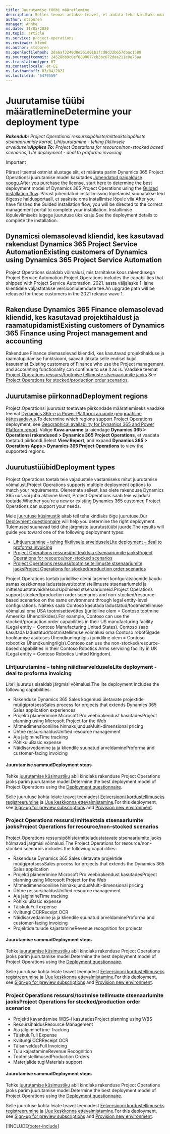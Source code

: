 ```yaml
---
title: Juurutamise tüübi määratlemine
description: Selles teemas antakse teavet, et aidata teha kindlaks oma ettevõtte projektitoimingute õige juurutamistüüp.
author: stsporen
manager: Annbe
ms.date: 11/05/2020
ms.topic: article
ms.service: project-operations
ms.reviewer: kfend
ms.author: stsporen
ms.openlocfilehash: 2da6af3240d8e561d01b1fcd8d32b657dbac1588
ms.sourcegitcommit: 24528bb9c0ef8898077cb3bc672daa211c0e73aa
ms.translationtype: HT
ms.contentlocale: et-EE
ms.lasthandoff: 03/04/2021
ms.locfileid: "5479559"
---
```

# <a name="determine-your-deployment-type"></a><span data-ttu-id="9e164-103">Juurutamise tüübi määratlemine</span><span class="sxs-lookup"><span data-stu-id="9e164-103">Determine your deployment type</span></span>

<span data-ttu-id="9e164-104">_**Rakendub:** Project Operationsi ressurssipõhiste/mitteaktsiapõhiste stsenaariumide korral,  Lihtjuurutamine - tehing fiktiivsele arveldusele_</span><span class="sxs-lookup"><span data-stu-id="9e164-104">_**Applies To:** Project Operations for resource/non-stocked based scenarios, Lite deployment - deal to proforma invoicing_</span></span>

> [!IMPORTANT]
> <span data-ttu-id="9e164-105">Pärast litsentsi ostmist alustage siit, et määrata parim Dynamics 365 Project Operationsi juurutamise mudel kasutades [Juhendatud paigalduse voogu](https://aka.ms/provisionprojectoperations).</span><span class="sxs-lookup"><span data-stu-id="9e164-105">After you purchase the license, start here to determine the best deployment model of Dynamics 365 Project Operations using the [Guided installation flow](https://aka.ms/provisionprojectoperations).</span></span>
> <span data-ttu-id="9e164-106">Pärast juhendatud installimisvoo lõpetamist suunatakse teid õigesse haldusportaali, et saaksite oma installimise lõpule viia.</span><span class="sxs-lookup"><span data-stu-id="9e164-106">After you have finshed the Guided installation flow, you will be directed to the correct management portal to complete your installation.</span></span> <span data-ttu-id="9e164-107">Installimise lõpuleviimiseks lugege juurutuse üksikasju.</span><span class="sxs-lookup"><span data-stu-id="9e164-107">See the deployment details to complete the installation.</span></span>


## <a name="existing-customers-of-dynamics-using-dynamics-365-project-service-automation"></a><span data-ttu-id="9e164-108">Dynamicsi olemasolevad kliendid, kes kasutavad rakendust Dynamics 365 Project Service Automation</span><span class="sxs-lookup"><span data-stu-id="9e164-108">Existing customers of Dynamics using Dynamics 365 Project Service Automation</span></span>
<span data-ttu-id="9e164-109">Project Operations sisaldab võimalusi, mis tarnitakse koos rakendusega Project Service Automation.</span><span class="sxs-lookup"><span data-stu-id="9e164-109">Project Operations includes the capabilities that shipped with Project Service Automation.</span></span> <span data-ttu-id="9e164-110">2021. aasta väljalaske 1. laine klientidele väljastatakse versiooniuuenduse tee.</span><span class="sxs-lookup"><span data-stu-id="9e164-110">An upgrade path will be released for these customers in the 2021 release wave 1.</span></span>

## <a name="existing-customers-of-dynamics-365-finance-using-project-management-and-accounting"></a><span data-ttu-id="9e164-111">Rakenduse Dynamics 365 Finance olemasolevad kliendid, kes kasutavad projektihaldust ja raamatupidamist</span><span class="sxs-lookup"><span data-stu-id="9e164-111">Existing customers of Dynamics 365 Finance using Project management and accounting</span></span> 

<span data-ttu-id="9e164-112">Rakenduse Finance olemasolevad kliendid, kes kasutavad projektihalduse ja raamatupidamise funktsiooni, saavad jätkata selle endisel kujul kasutamist.</span><span class="sxs-lookup"><span data-stu-id="9e164-112">Existing customers of Finance who use the Project management and accounting functionality can continue to use it as is.</span></span> <span data-ttu-id="9e164-113">Vaadake teemat [Project Operations ressursi/tootmise tellimuste stsenaariumite jaoks](#pma).</span><span class="sxs-lookup"><span data-stu-id="9e164-113">See [Project Operations for stocked/production order scenarios](#pma).</span></span>


## <a name="deployment-regions"></a><span data-ttu-id="9e164-114">Juurutamise piirkonnad</span><span class="sxs-lookup"><span data-stu-id="9e164-114">Deployment regions</span></span>
<span data-ttu-id="9e164-115">Project Operationsi juurutust toetavate piirkondade määratlemiseks vaadake teemat [Dynamics 365-e ja Power Platformi aruande geograafiline kättesaadavus](https://dynamics.microsoft.com/en-us/geographic-availability/).</span><span class="sxs-lookup"><span data-stu-id="9e164-115">To determine which regions support Project Operations deployment, see [Geographical availability for Dynamics 365 and Power Platform report](https://dynamics.microsoft.com/en-us/geographic-availability/).</span></span> <span data-ttu-id="9e164-116">Valige **Kuva aruanne** ja laiendage **Dynamics 365 > Operationsi rakendused > Dynamics 365 Project Operations**, et vaadata toetatud piirkondi.</span><span class="sxs-lookup"><span data-stu-id="9e164-116">Select **View Report**, and expand **Dynamics 365 > Operations Apps > Dynamics 365 Project Operations** to view the supported regions.</span></span>

## <a name="deployment-types"></a><span data-ttu-id="9e164-117">Juurutustüübid</span><span class="sxs-lookup"><span data-stu-id="9e164-117">Deployment types</span></span>
<span data-ttu-id="9e164-118">Project Operations toetab teie vajadustele vastamiseks mitut juurutamise võimalust.</span><span class="sxs-lookup"><span data-stu-id="9e164-118">Project Operations supports multiple deployment options to match your requirements.</span></span> <span data-ttu-id="9e164-119">Olenemata sellest, kas olete rakenduse Dynamics 365 uus või juba aktiivne klient, Project Operations saab teie vajadusi toetada.</span><span class="sxs-lookup"><span data-stu-id="9e164-119">Whether you're a new or existing Dynamics 365 customer, Project Operations can support your needs.</span></span>

<span data-ttu-id="9e164-120">Meie [juurutuse küsimustik](https://aka.ms/provisionprojectoperations) aitab teil teha kindlaks õige juurutuse.</span><span class="sxs-lookup"><span data-stu-id="9e164-120">Our [Deployment questionnaire](https://aka.ms/provisionprojectoperations) will help you determine the right deployment.</span></span> <span data-ttu-id="9e164-121">Tulemused suunavad teid ühe järgmiste juurutustüübi juurde.</span><span class="sxs-lookup"><span data-stu-id="9e164-121">The results will guide you toward one of the following deployment types:</span></span>

- [<span data-ttu-id="9e164-122">Lihtjuurutamine – tehing fiktiivsele arveldusele</span><span class="sxs-lookup"><span data-stu-id="9e164-122">Lite deployment – deal to proforma invoicing</span></span>](#lite)
- [<span data-ttu-id="9e164-123">Project Operations ressursi/mitteaktsia stsenaariumite jaoks</span><span class="sxs-lookup"><span data-stu-id="9e164-123">Project Operations for resource/non-stocked scenarios</span></span>](#integrated)
- [<span data-ttu-id="9e164-124">Project Operations ressursi/tootmise tellimuste stsenaariumite jaoks</span><span class="sxs-lookup"><span data-stu-id="9e164-124">Project Operations for stocked/production order scenarios</span></span>](#pma)

<span data-ttu-id="9e164-125">Project Operations toetab juriidilise olemi tasemel konfguratsioonide kaudu samas keskkonnas ladustatavat/tootmistellimuste stsenaariumeid ja mitteladustatavaid/ressursipõhiseid stsenaariumeid.</span><span class="sxs-lookup"><span data-stu-id="9e164-125">Project Operations support stocked/production order scenarios and non-stocked/resource-based scenarios on the same environment through legal entity-level configurations.</span></span> <span data-ttu-id="9e164-126">Näiteks saab Contoso kasutada ladustatud/tootmistellimuse võimalusi oma USA tootmisettevõttes (juriidiline olem = Contoso tootmine Ameerika Ühendriikides).</span><span class="sxs-lookup"><span data-stu-id="9e164-126">For example, Contoso can use the stocked/production order capabilities in their US manufacturing facility (Legal entity = Contoso Manufacturing United States).</span></span> <span data-ttu-id="9e164-127">Contoso saab kasutada ladustatud/tootmistellimuse võimalusi oma Contoso robotõlgade hooldamise asutuses Ühendkuningriigis (juriidiline olem = Contoso robootika Ühendkuningriigis).</span><span class="sxs-lookup"><span data-stu-id="9e164-127">Contoso can use the non-stocked/resource-based capabilities in their Contoso Robotics Arms servicing facility in UK (Legal entity = Contoso Robotics United Kingdom).</span></span>

### <a name="lite-deployment---deal-to-proforma-invoicing"></a><a  name="lite"></a><span data-ttu-id="9e164-128">Lihtjuurutamine – tehing näidisarveldusele</span><span class="sxs-lookup"><span data-stu-id="9e164-128">Lite deployment - deal to proforma invoicing</span></span>

<span data-ttu-id="9e164-129">Lite’i juurutus sisaldab järgmisi võimalusi.</span><span class="sxs-lookup"><span data-stu-id="9e164-129">The lite deployment includes the following capabilities:</span></span>

- <span data-ttu-id="9e164-130">Rakenduse Dynamics 365 Sales kogemusi ületavate projektide müügiprotsess</span><span class="sxs-lookup"><span data-stu-id="9e164-130">Sales process for projects that extends Dynamics 365 Sales application experiences</span></span>
- <span data-ttu-id="9e164-131">Projekti planeerimine Microsoft Pro veebirakendust kasutades</span><span class="sxs-lookup"><span data-stu-id="9e164-131">Project planning using Microsoft Project for the Web</span></span>
- <span data-ttu-id="9e164-132">Mitmedimensiooniline hinnakujundus</span><span class="sxs-lookup"><span data-stu-id="9e164-132">Multi-dimensional pricing</span></span>
- <span data-ttu-id="9e164-133">Ühtne ressursihaldus</span><span class="sxs-lookup"><span data-stu-id="9e164-133">Unified resource management</span></span>
- <span data-ttu-id="9e164-134">Aja jälgimine</span><span class="sxs-lookup"><span data-stu-id="9e164-134">Time tracking</span></span>
- <span data-ttu-id="9e164-135">Põhikulu</span><span class="sxs-lookup"><span data-stu-id="9e164-135">Basic expense</span></span>
- <span data-ttu-id="9e164-136">Näidisarvedamine ja ja kliendile suunatud arveldamine</span><span class="sxs-lookup"><span data-stu-id="9e164-136">Proforma and customer-facing invoicing</span></span> 

#### <a name="deployment-steps"></a><span data-ttu-id="9e164-137">Juurutamise sammud</span><span class="sxs-lookup"><span data-stu-id="9e164-137">Deployment steps</span></span>
<span data-ttu-id="9e164-138">Tehke [juurutamise küsimustiku](https://aka.ms/provisionprojectoperations) abil kindlaks rakenduse Project Operations jaoks parim juurutamise mudel.</span><span class="sxs-lookup"><span data-stu-id="9e164-138">Determine the best deployment model of Project Operations using the [Deployment questionnaire](https://aka.ms/provisionprojectoperations).</span></span>

<span data-ttu-id="9e164-139">Selle juurutuse kohta leiate teavet teemadest [Eelversiooni kordustellimuseks registreerumine](lite-preview-subscription-sign-up.md) ja [Uue keskkonna ettevalmistamine](lite-deployment.md).</span><span class="sxs-lookup"><span data-stu-id="9e164-139">For this deployment, see [Sign-up for preview subscriptions](lite-preview-subscription-sign-up.md) and [Provision new environment](lite-deployment.md).</span></span> 


### <a name="project-operations-for-resourcenon-stocked-scenarios"></a><a name="integrated"></a><span data-ttu-id="9e164-140">Project Operations ressursi/mitteaktsia stsenaariumite jaoks</span><span class="sxs-lookup"><span data-stu-id="9e164-140">Project Operations for resource/non-stocked scenarios</span></span>
<span data-ttu-id="9e164-141">Project Operations ressursipõhiste/mitteladustatavate stsenaariumite jaoks hõlmavad järgmisi võimalusi.</span><span class="sxs-lookup"><span data-stu-id="9e164-141">The Project Operations for resource/non-stocked scenarios includes the following capabilities:</span></span>
 
- <span data-ttu-id="9e164-142">Rakenduse Dynamics 365 Sales ületavate projektide müügiprotsess</span><span class="sxs-lookup"><span data-stu-id="9e164-142">Sales process for projects that extends the Dynamics 365 Sales application</span></span>
- <span data-ttu-id="9e164-143">Projekti planeerimine Microsoft Pro veebirakendust kasutades</span><span class="sxs-lookup"><span data-stu-id="9e164-143">Project planning using Microsoft Project for the Web</span></span>
- <span data-ttu-id="9e164-144">Mitmedimensiooniline hinnakujundus</span><span class="sxs-lookup"><span data-stu-id="9e164-144">Multi-dimensional pricing</span></span>
- <span data-ttu-id="9e164-145">Ühtne ressursihaldus</span><span class="sxs-lookup"><span data-stu-id="9e164-145">Unified resource management</span></span>
- <span data-ttu-id="9e164-146">Aja jälgimine</span><span class="sxs-lookup"><span data-stu-id="9e164-146">Time tracking</span></span>
- <span data-ttu-id="9e164-147">Põhikulu</span><span class="sxs-lookup"><span data-stu-id="9e164-147">Basic expense</span></span>
- <span data-ttu-id="9e164-148">Täiskulu</span><span class="sxs-lookup"><span data-stu-id="9e164-148">Full expense</span></span>
- <span data-ttu-id="9e164-149">Kviitungi OCR</span><span class="sxs-lookup"><span data-stu-id="9e164-149">Receipt OCR</span></span>
- <span data-ttu-id="9e164-150">Näidisarvedamine ja ja kliendile suunatud arveldamine</span><span class="sxs-lookup"><span data-stu-id="9e164-150">Proforma and customer-facing invoicing</span></span> 
- <span data-ttu-id="9e164-151">Projektide tulude kajastamine</span><span class="sxs-lookup"><span data-stu-id="9e164-151">Revenue recognition for projects</span></span>

#### <a name="deployment-steps"></a><span data-ttu-id="9e164-152">Juurutamise sammud</span><span class="sxs-lookup"><span data-stu-id="9e164-152">Deployment steps</span></span>
<span data-ttu-id="9e164-153">Tehke [juurutamise küsimustiku](https://aka.ms/provisionprojectoperations) abil kindlaks rakenduse Project Operations jaoks parim juurutamise mudel.</span><span class="sxs-lookup"><span data-stu-id="9e164-153">Determine the best deployment model of Project Operations using the [Deployment questionnaire](https://aka.ms/provisionprojectoperations).</span></span>

<span data-ttu-id="9e164-154">Selle juurutuse kohta leiate teavet teemadest [Eelversiooni kordustellimuseks registreerumine](resource-sign-up-preview-subscription.md) ja [Uue keskkonna ettevalmistamine](resource-provision-new-environment.md).</span><span class="sxs-lookup"><span data-stu-id="9e164-154">For this deployment, see [Sign-up for preview subscriptions](resource-sign-up-preview-subscription.md) and [Provision new environment](resource-provision-new-environment.md).</span></span> 


### <a name="project-operations-for-stockedproduction-order-scenarios"></a><a name="pma"></a><span data-ttu-id="9e164-155">Project Operations ressursi/tootmise tellimuste stsenaariumite jaoks</span><span class="sxs-lookup"><span data-stu-id="9e164-155">Project Operations for stocked/production order scenarios</span></span>

- <span data-ttu-id="9e164-156">Projekti kavandamise WBS-i kasutades</span><span class="sxs-lookup"><span data-stu-id="9e164-156">Project planning using WBS</span></span>
- <span data-ttu-id="9e164-157">Ressursihaldus</span><span class="sxs-lookup"><span data-stu-id="9e164-157">Resource Management</span></span>
- <span data-ttu-id="9e164-158">Aja jälgimine</span><span class="sxs-lookup"><span data-stu-id="9e164-158">Time Tracking</span></span>
- <span data-ttu-id="9e164-159">Täiskulu</span><span class="sxs-lookup"><span data-stu-id="9e164-159">Full Expense</span></span>
- <span data-ttu-id="9e164-160">Kviitungi OCR</span><span class="sxs-lookup"><span data-stu-id="9e164-160">Receipt OCR</span></span>
- <span data-ttu-id="9e164-161">Täisarveldus</span><span class="sxs-lookup"><span data-stu-id="9e164-161">Full Invoicing</span></span>
- <span data-ttu-id="9e164-162">Tulu kajastamine</span><span class="sxs-lookup"><span data-stu-id="9e164-162">Revenue Recognition</span></span>
- <span data-ttu-id="9e164-163">Tootmistellimused</span><span class="sxs-lookup"><span data-stu-id="9e164-163">Production Orders</span></span>
- <span data-ttu-id="9e164-164">Materjalide tugi</span><span class="sxs-lookup"><span data-stu-id="9e164-164">Materials support</span></span>

#### <a name="deployment-steps"></a><span data-ttu-id="9e164-165">Juurutamise sammud</span><span class="sxs-lookup"><span data-stu-id="9e164-165">Deployment steps</span></span>
<span data-ttu-id="9e164-166">Tehke [juurutamise küsimustiku](https://aka.ms/provisionprojectoperations) abil kindlaks rakenduse Project Operations jaoks parim juurutamise mudel.</span><span class="sxs-lookup"><span data-stu-id="9e164-166">Determine the best deployment model of Project Operations using the [Deployment questionnaire](https://aka.ms/provisionprojectoperations).</span></span>

<span data-ttu-id="9e164-167">Selle juurutuse kohta leiate teavet teemadest [Eelversiooni kordustellimuseks registreerumine](https://docs.microsoft.com/dynamics365/fin-ops-core/dev-itpro/dev-tools/sign-up-preview-subscription?toc=/dynamics365/finance/toc.json) ja [Uue keskkonna ettevalmistamine](https://docs.microsoft.com/dynamics365/fin-ops-core/dev-itpro/deployment/deploy-demo-environment?toc=/dynamics365/finance/toc.json).</span><span class="sxs-lookup"><span data-stu-id="9e164-167">For this deployment, see [Sign-up for preview subscriptions](https://docs.microsoft.com/dynamics365/fin-ops-core/dev-itpro/dev-tools/sign-up-preview-subscription?toc=/dynamics365/finance/toc.json) and [Provision new environment](https://docs.microsoft.com/dynamics365/fin-ops-core/dev-itpro/deployment/deploy-demo-environment?toc=/dynamics365/finance/toc.json).</span></span> 



[!INCLUDE[footer-include](../includes/footer-banner.md)]
